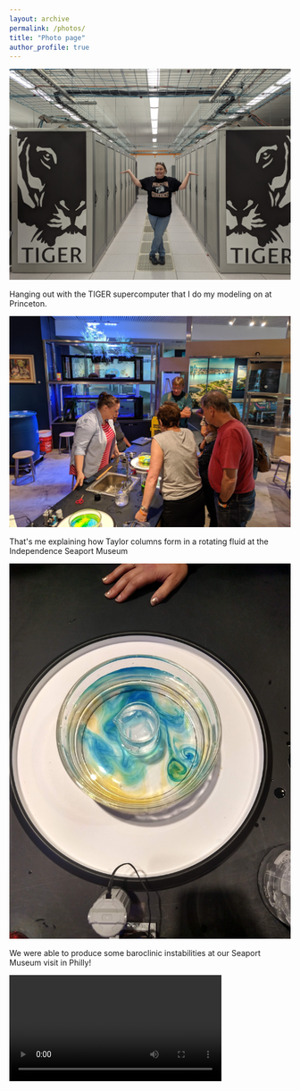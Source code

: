 ```yaml
---
layout: archive
permalink: /photos/
title: "Photo page"
author_profile: true
---
```




<p align="left">
  <img src="../images/PXL_20230816_133859063.jpg" width="550" title="Tiger CPU" >
</p> 
Hanging out with the TIGER supercomputer that I do my modeling on at Princeton.



<p align="left">
  <img src="../images/IMG_20190608_143703.jpg" width="550" title="ISM Outreach" >
</p>
That's me explaining how Taylor columns form in a rotating fluid at the Independence Seaport Museum



<p align="left">
  <img src="../images/IMG_20190608_131643732_HDR.jpg" width="550" title="ISM Outreach" >
</p>

We were able to produce some baroclinic instabilities at our Seaport Museum visit in Philly! 



<video src='../imgs/VID_20180811_135310728.mp4' width=380/>

Timelapse video deploying a pump at sea. 



<p align="left">
  <img src="../images/IMG_20180908_133001286_PORTRAIT.jpg" width="350" title="Aboard the R/V Sally Ride with my Zissou cap" >
</p>

Rocking the Zissou cap my first time at sea on the R/V Sally Ride in 2018



<p align="left">
<img src="../images/Profile pic.jpg" width="350" title="Heading out of Seattle on the R/V Sally Ride" >
</p>

Heading out of Seattle on the R/V Sally Ride, 2018

